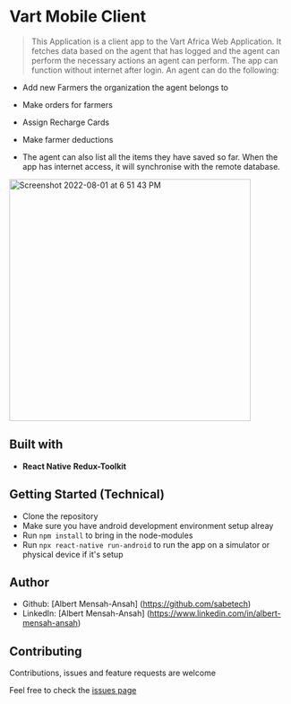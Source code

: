 # Vart Mobile Client

> This Application is a client app to the Vart Africa Web Application. It fetches data based on the agent
that has logged and the agent can perform the necessary actions an agent can perform. The app can function without internet after login. An agent can do the following:

- Add new Farmers the organization the agent belongs to
- Make orders for farmers
- Assign Recharge Cards
- Make farmer deductions

- The agent can also list all the items they have saved so far. When the app has internet access, it will synchronise with the remote database.

<img width="431" alt="Screenshot 2022-08-01 at 6 51 43 PM" src="https://user-images.githubusercontent.com/4713955/182222347-bf535850-3d6a-4f4f-955f-df60a52d03e5.png">

## Built with

- **React Native** **Redux-Toolkit**

## Getting Started (Technical)
- Clone the repository
- Make sure you have android development environment setup alreay
- Run `npm install` to bring in the node-modules
- Run `npx react-native run-android` to run the app on a simulator or physical device if it's setup

## Author

- Github: [Albert Mensah-Ansah] (https://github.com/sabetech)
- LinkedIn: [Albert Mensah-Ansah] (https://www.linkedin.com/in/albert-mensah-ansah)

## Contributing
Contributions, issues and feature requests are welcome

Feel free to check the [issues page](https://github.com/sabetech/vart_mobile/issues)
